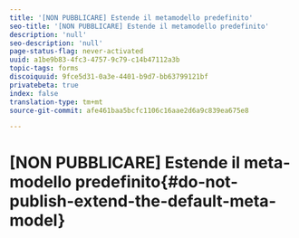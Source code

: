 ```yaml
---
title: '[NON PUBBLICARE] Estende il metamodello predefinito'
seo-title: '[NON PUBBLICARE] Estende il metamodello predefinito'
description: 'null'
seo-description: 'null'
page-status-flag: never-activated
uuid: a1be9b83-4fc3-4757-9c79-c14b47112a3b
topic-tags: forms
discoiquuid: 9fce5d31-0a3e-4401-b9d7-bb63799121bf
privatebeta: true
index: false
translation-type: tm+mt
source-git-commit: afe461baa5bcfc1106c16aae2d6a9c839ea675e8

---
```



# [NON PUBBLICARE] Estende il meta-modello predefinito{#do-not-publish-extend-the-default-meta-model}
